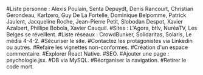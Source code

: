 #Liste personne : Alexis Poulain, Senta Depuydt, Denis Rancourt, Christian Gerondeau, Karlzero, Guy De La Fortelle, Dominique Belpomme, Patrick Jaulent, Jacqueline Roche, Jean-Pierre Petit, Slobodan Despot, Xavier Azalbert, Phillipe Bobola, Xavier Cauquil.
#Sites : L'Agora, btlv, NuréaTV, Les Belges se réveillent.
#Liste réseaux : CrowdBunker, Solidaritas, Solaris, Le média 4-4-2.
#Sécuriser le site.
#Contactez les protagonistes via Linkedin ou autres.
#Refaire les vignettes non-conformes.
#Création d'un espace commentaire.
#Explorer React Native.
#SEO.
#Ajouter une page : psychologie.jsx.
#DB via MySQL.
#Réorganiser la navigation.
#Retirer le code mort.

